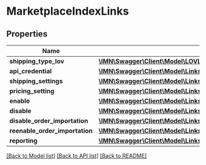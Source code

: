 # MarketplaceIndexLinks

## Properties
Name | Type | Description | Notes
------------ | ------------- | ------------- | -------------
**shipping_type_lov** | [**\IMN\Swagger\Client\Model\LOVLink3**](LOVLink3.md) |  | [optional] 
**api_credential** | [**\IMN\Swagger\Client\Model\LinksGetMarketplaceApiCredentialLink**](LinksGetMarketplaceApiCredentialLink.md) |  | [optional] 
**shipping_settings** | [**\IMN\Swagger\Client\Model\LinksGetMarketplaceShippingSettingsLink**](LinksGetMarketplaceShippingSettingsLink.md) |  | [optional] 
**pricing_setting** | [**\IMN\Swagger\Client\Model\LinksGetMarketplacePricingSettingLink**](LinksGetMarketplacePricingSettingLink.md) |  | [optional] 
**enable** | [**\IMN\Swagger\Client\Model\LinksEnableMarketplaceLink**](LinksEnableMarketplaceLink.md) |  | [optional] 
**disable** | [**\IMN\Swagger\Client\Model\LinksDisableMarketplaceLink**](LinksDisableMarketplaceLink.md) |  | [optional] 
**disable_order_importation** | [**\IMN\Swagger\Client\Model\LinksDisableOrderImportationLink**](LinksDisableOrderImportationLink.md) |  | [optional] 
**reenable_order_importation** | [**\IMN\Swagger\Client\Model\LinksReenableOrderImportationLink**](LinksReenableOrderImportationLink.md) |  | [optional] 
**reporting** | [**\IMN\Swagger\Client\Model\LinksGetMarketplaceSubscriptionReportingLink**](LinksGetMarketplaceSubscriptionReportingLink.md) |  | [optional] 

[[Back to Model list]](../README.md#documentation-for-models) [[Back to API list]](../README.md#documentation-for-api-endpoints) [[Back to README]](../README.md)


